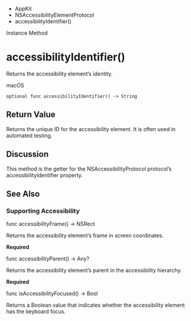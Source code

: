 

- AppKit
- NSAccessibilityElementProtocol
-  accessibilityIdentifier() 

Instance Method

# accessibilityIdentifier()

Returns the accessibility element’s identity.

macOS

``` source
optional func accessibilityIdentifier() -> String
```

## Return Value

Returns the unique ID for the accessibility element. It is often used in automated testing.

## Discussion

This method is the getter for the NSAccessibilityProtocol protocol’s accessibilityIdentifier property.

## See Also

### Supporting Accessibility

func accessibilityFrame() -> NSRect

Returns the accessibility element’s frame in screen coordinates.

**Required**

func accessibilityParent() -> Any?

Returns the accessibility element’s parent in the accessibility hierarchy.

**Required**

func isAccessibilityFocused() -> Bool

Returns a Boolean value that indicates whether the accessibility element has the keyboard focus.

